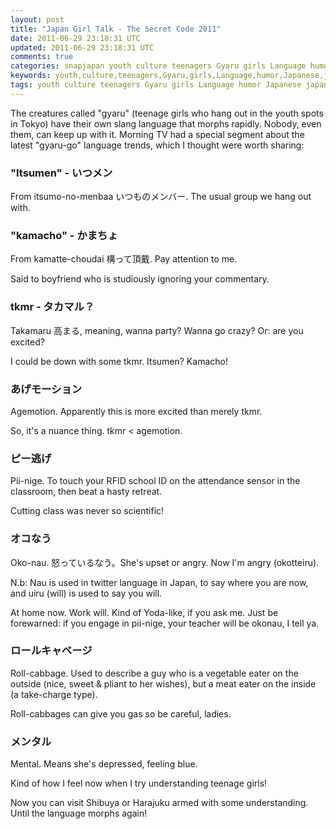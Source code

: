 ```yaml
---           
layout: post
title: "Japan Girl Talk - The Secret Code 2011"
date: 2011-06-29 23:18:31 UTC
updated: 2011-06-29 23:18:31 UTC
comments: true
categories: snapjapan youth culture teenagers Gyaru girls Language humor Japanese japan ギャル語 slang
keywords: youth,culture,teenagers,Gyaru,girls,Language,humor,Japanese,japan,ギャル語,slang
tags: youth culture teenagers Gyaru girls Language humor Japanese japan ギャル語 slang
---
```

 

The creatures called "gyaru" (teenage girls who hang out in the youth spots in Tokyo) have their own slang language that morphs rapidly. Nobody, even them, can keep up with it. Morning TV had a special segment about the latest "gyaru-go" language trends, which I thought were worth sharing:

### "Itsumen" - いつメン

From itsumo-no-menbaa いつものメンバー. The usual group we hang out with.

### "kamacho" - かまちょ

From kamatte-choudai 構って頂戴. Pay attention to me.


Said to boyfriend who is studiously ignoring your commentary.

### tkmr - タカマル？

Takamaru 高まる, meaning, wanna party? Wanna go crazy? Or: are you excited?


I could be down with some tkmr. Itsumen? Kamacho!

### あげモーション

Agemotion. Apparently this is more excited than merely tkmr.


So, it's a nuance thing. tkmr < agemotion.

### ピー逃げ

Pii-nige. To touch your RFID school ID on the attendance sensor in the classroom, then beat a hasty retreat.


Cutting class was never so scientific!

### オコなう

Oko-nau. 怒っているなう。She's upset or angry. Now I'm angry (okotteiru).


N.b: Nau is used in twitter language in Japan, to say where you are now, and uiru (will) is used to say you will.


At home now. Work will. Kind of Yoda-like, if you ask me. Just be forewarned: if you engage in pii-nige, your teacher will be okonau, I tell ya.

### ロールキャベージ

Roll-cabbage. Used to describe a guy who is a vegetable eater on the outside (nice, sweet & pliant to her wishes), but a meat eater on the inside (a take-charge type).


Roll-cabbages can give you gas so be careful, ladies.

### メンタル

Mental. Means she's depressed, feeling blue.


Kind of how I feel now when I try understanding teenage girls!


Now you can visit Shibuya or Harajuku armed with some understanding. Until the language morphs again!


 

